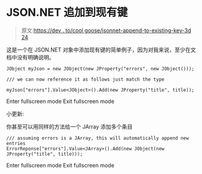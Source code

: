 # JSON.NET 追加到现有键

> 原文:[https://dev . to/cool goose/jsonnet-append-to-existing-key-3d 24](https://dev.to/coolgoose/jsonnet-append-to-existing-key-3d24)

这是一个在 JSON.NET 对象中添加现有键的简单例子，因为对我来说，至少在文档中没有明确说明。

```
JObject myJson = new JObject(new JProperty("errors", new JObject()));

/// we can now reference it as follows just match the type

myJson["errors"].Value<JObject>().Add(new JProperty("title", title)); 
```

Enter fullscreen mode Exit fullscreen mode

小更新:

你甚至可以用同样的方法给一个 JArray 添加多个条目

```
/// assuming errors is a JArray, this will automatically append new entries
ErrorReponse["errors"].Value<JArray>().Add(new JObject(new JProperty("title", title))); 
```

Enter fullscreen mode Exit fullscreen mode